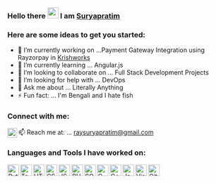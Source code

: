 ### Hello there <img src="https://media.giphy.com/media/hvRJCLFzcasrR4ia7z/giphy.gif" width="25px"> I am [Suryapratim][linkedin] <br/>

### Here are some ideas to get you started:

- 🔭 I’m currently working on ...Payment Gateway Integration using Rayzorpay in [Krishworks][comp_website]
- 🌱 I’m currently learning ... Angular.js
- 👯 I’m looking to collaborate on ... Full Stack Development Projects
- 🤔 I’m looking for help with ... DevOps
- 💬 Ask me about ... Literally Anything
- ⚡ Fun fact: ... I'm Bengali and I hate fish<br/>

### Connect with me:

[<img align="left" alt="Suryapratim | LinkedIn" width="22px" src="https://simpleicons.org/icons/linkedin.svg" />][linkedin]
📫 Reach me at: ... raysuryapratim@gmail.com
<br/>

### Languages and Tools I have worked on:

<img align="left" alt="Python" height="26px" src="https://img.icons8.com/color/48/000000/python.png" />
<img align="left" alt="Tableau" height="26px" src="https://img.icons8.com/color/48/000000/tableau-software.png" />
<img align="left" alt="HTML" height="26px" src="https://img.icons8.com/color/48/000000/html-5.png" />
<img align="left" alt="CSS" height="26px" src="https://img.icons8.com/color/48/000000/css3.png" />
<img align="left" alt="JS" height="26px" src="https://img.icons8.com/color/48/000000/javascript.png" />
<img align="left" alt="PHP" height="26px" src="https://img.icons8.com/color/48/000000/php.png" />
<img align="left" alt="SQL" height="26px" src="https://img.icons8.com/color/48/000000/sql.png" />
<img align="left" alt="C" height="26px" src="https://img.icons8.com/color/48/000000/c-programming.png" />
<img align="left" alt="C++" height="26px" src="https://img.icons8.com/color/48/000000/c-plus-plus-logo.png" />
<img align="left" alt="Java" height="26px" src="https://img.icons8.com/color/48/000000/java-coffee-cup-logo.png" />
<img align="left" alt="Visual Studio Code" height="26px" src="https://img.icons8.com/color/48/000000/visual-studio-code-2019.png" />
<img align="left" alt="Github" height="26px" src="https://img.icons8.com/color/48/000000/github.png" />



[comp_website]: https://krishworks.com/
[linkedin]: https://www.linkedin.com/in/suryapratimray/
